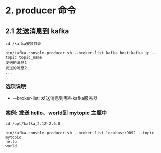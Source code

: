 # 2. producer 命令

## 2.1 发送消息到 kafka

```shell script
cd /kafka安装目录

bin/kafka-console-producer.sh --broker-list kafka_host:kafka_ip --topic topic_name
发送的消息1
发送的消息2
...
```

### 选项说明
* --broker-list: 发送消息到哪些kafka服务器


### 案例: 发送 hello、world到 mytopic 主题中
        
```
cd /opt/kafka_2.12-2.6.0

bin/kafka-console.producer.sh --broker-list locahost:9092 --topic mytopic
hello
world
```
